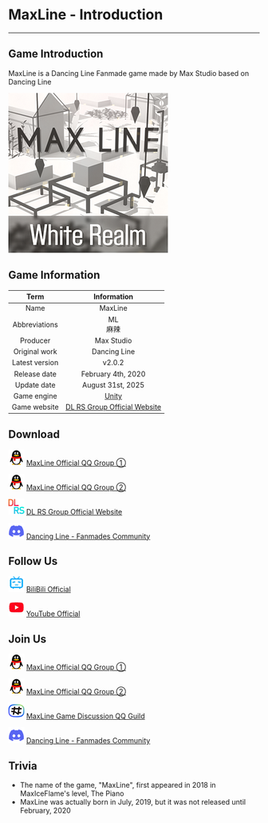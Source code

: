 # MaxLine - Introduction
*****
## Game Introduction
MaxLine is a Dancing Line Fanmade game made by Max Studio based on Dancing Line

![icon](img/game1.png)

## Game Information
|      Term      |                           Information                           |
|:--------------:|:---------------------------------------------------------------:|
|      Name      |                             MaxLine                             |
| Abbreviations  |                            ML<br/>麻辣                            |
|    Producer    |                           Max Studio                            |
| Original work  |                          Dancing Line                           |
| Latest version |                             v2.0.2                              |
|  Release date  |                       February 4th, 2020                        |
|  Update date   |                        August 31st, 2025                        |
|  Game engine   |                  [Unity](https://unity.com/cn)                  |
|  Game website  | [DL RS Group Official Website](https://chinadlrs.com/app/?id=6) |

## Download
![qq](img/qq.png)
[MaxLine Official QQ Group ①](https://qm.qq.com/q/DbKb0gpGN2 "QQ")

![qq](img/qq.png)
[MaxLine Official QQ Group ②](https://qm.qq.com/q/x4L0wmWmEE "QQ")

![discord](img/dlrs.png)
[DL RS Group Official Website](https://chinadlrs.com/app/?id=6 "DL RS Group Official Website")

![discord](img/discord.png)
[Dancing Line - Fanmades Community](https://discord.gg/qrPeHegG2k "Discord")

## Follow Us
![bili](img/bilibili.png)
[BiliBili Official](https://space.bilibili.com/373099696 "BiliBili")

![youtube](img/youtube.png)
[YouTube Official](https://www.youtube.com/@MaxStudioOfficial "YouTube")

## Join Us
![qq](img/qq.png)
[MaxLine Official QQ Group ①](https://qm.qq.com/q/DbKb0gpGN2 "QQ")

![qq](img/qq.png)
[MaxLine Official QQ Group ②](https://qm.qq.com/q/x4L0wmWmEE "QQ")

![qq2](img/qq2.png)
[MaxLine Game Discussion QQ Guild](https://pd.qq.com/s/f5mvymy61 "QQ Guild")

![discord](img/discord.png)
[Dancing Line - Fanmades Community](https://discord.gg/qrPeHegG2k "Discord")

## Trivia
* The name of the game, "MaxLine", first appeared in 2018 in MaxIceFlame's level, The Piano
* MaxLine was actually born in July, 2019, but it was not released until February, 2020